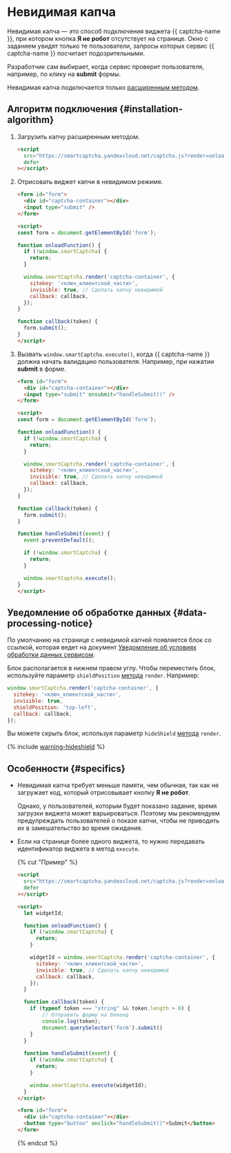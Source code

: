 # Невидимая капча

Невидимая капча — это способ подключения виджета {{ captcha-name }}, при котором кнопка **Я не робот** отсутствует на странице. Окно с заданием увидят только те пользователи, запросы которых сервис {{ captcha-name }} посчитает подозрительными.

Разработчик сам выбирает, когда сервис проверит пользователя, например, по клику на **submit** формы.

Невидимая капча подключается только [расширенным методом](./widget-methods.md#extended-method).

## Алгоритм подключения {#installation-algorithm}

1. Загрузить капчу расширенным методом.

    ```html
    <script
      src="https://smartcaptcha.yandexcloud.net/captcha.js?render=onload&onload=onloadFunction"
      defer
    ></script>
    ```

1. Отрисовать виджет капчи в невидимом режиме.

    ```html
    <form id="form">
      <div id="captcha-container"></div>
      <input type="submit" />
    </form>
    
    <script>
    const form = document.getElementById('form');

    function onloadFunction() {
      if (!window.smartCaptcha) {
        return;
      }

      window.smartCaptcha.render('captcha-container', {
        sitekey: '<ключ_клиентской_части>',
        invisible: true, // Сделать капчу невидимой
        callback: callback,
      });
    }

    function callback(token) {
      form.submit();
    }
    </script>
    ```

1. Вызвать `window.smartCaptcha.execute()`, когда {{ captcha-name }} должна начать валидацию пользователя. Например, при нажатии **submit** в форме.

    ```html
    <form id="form">
      <div id="captcha-container"></div>
      <input type="submit" onsubmit="handleSubmit()" />
    </form>
    
    <script>
    const form = document.getElementById('form');

    function onloadFunction() {
      if (!window.smartCaptcha) {
        return;
      }

      window.smartCaptcha.render('captcha-container', {
        sitekey: '<ключ_клиентской_части>',
        invisible: true, // Сделать капчу невидимой
        callback: callback,
      });
    }

    function callback(token) {
      form.submit();
    }

    function handleSubmit(event) {
      event.preventDefault();
    
      if (!window.smartCaptcha) {
        return;
      }

      window.smartCaptcha.execute();
    }
    </script>
    ```

## Уведомление об обработке данных {#data-processing-notice}

По умолчанию на странице с невидимой капчей появляется блок со ссылкой, которая ведет на документ [Уведомление об условиях обработки данных сервисом](https://yandex.ru/legal/smartcaptcha_notice/).

Блок располагается в нижнем правом углу. Чтобы переместить блок, используйте параметр `shieldPosition` [метода](./widget-methods.md#render) `render`. Например:

```js
window.smartCaptcha.render('captcha-container', {
  sitekey: '<ключ_клиентской_части>',
  invisible: true,
  shieldPosition: 'top-left',
  callback: callback,
});
```

Вы можете скрыть блок, используя параметр `hideShield` [метода](./widget-methods.md#render) `render`.

{% include [warning-hideshield](../../_includes/smartcaptcha/warning-hideshield.md) %}

## Особенности {#specifics}

* Невидимая капча требует меньше памяти, чем обычная, так как не загружает код, который отрисовывает кнопку **Я не робот**.

    Однако, у пользователей, которым будет показано задание, время загрузки виджета может варьироваться. Поэтому мы рекомендуем предупреждать пользователей о показе капчи, чтобы не приводить их в замешательство во время ожидания.

* Если на странице более одного виджета, то нужно передавать идентификатор виджета в метод `execute`.

    {% cut "Пример" %}

    ```html
    <script
      src="https://smartcaptcha.yandexcloud.net/captcha.js?render=onload&onload=onloadFunction"
      defer
    ></script>

    <script>
      let widgetId;

      function onloadFunction() {
        if (!window.smartCaptcha) {
          return;
        }

        widgetId = window.smartCaptcha.render('captcha-container', {
          sitekey: '<ключ_клиентской_части>',
          invisible: true, // Сделать капчу невидимой
          callback: callback,
        });
      }

      function callback(token) {
        if (typeof token === "string" && token.length > 0) {
            // Отправить форму на бекенд
            console.log(token);
            document.querySelector('form').submit()
        }
      }
      
      function handleSubmit(event) {
        if (!window.smartCaptcha) {
          return;
        }

        window.smartCaptcha.execute(widgetId);
      }
    </script>

    <form id="form">
      <div id="captcha-container"></div>
      <button type="button" onclick="handleSubmit()">Submit</button>
    </form>
    ```

    {% endcut %}
